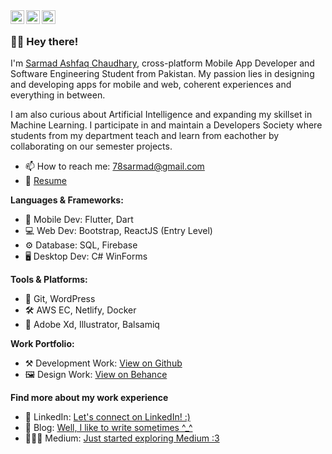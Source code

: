 <a href="https://twitter.com/7T8sarmad">
  <img align="left" alt="Sarmad's Twitter" width="22px" src="https://raw.githubusercontent.com/peterthehan/peterthehan/master/assets/twitter.svg" />
</a>
<a href="https://www.linkedin.com/in/78sarmad/">
  <img align="left" alt="Sarmad's LinkedIn" width="22px" src="https://raw.githubusercontent.com/peterthehan/peterthehan/master/assets/linkedin.svg" />
</a>
<a href="https://www.instagram.com/78sarmad">
  <img align="left" alt="Sarmad's Instagram" width="22px" src="https://raw.githubusercontent.com/gist/jemminger/91c69559f5ce1cc45cecc1f2614325c6/raw/809bb0a961444f293a1e65fa4ead494bd93a77c6/instagram.svg" />
</a>
<br />

### 👋🏻 Hey there!  

I'm [Sarmad Ashfaq Chaudhary](https://www.linkedin.com/in/78sarmad/), cross-platform Mobile App Developer and Software Engineering Student from Pakistan. 
My passion lies in designing and developing apps for mobile and web, coherent experiences and everything in between.

I am also curious about Artificial Intelligence and expanding my skillset in Machine Learning.
I participate in and maintain a Developers Society where students from my department teach and learn from eachother by collaborating on our semester projects.

- 📫 How to reach me: [78sarmad@gmail.com](mailto:78sarmad@gmail.com)
- 📝 [Resume](https://drive.google.com/file/d/1YO_yhhHteQU7abVX2MuC3puk1n0MHcHt/view?usp=sharing)

**Languages & Frameworks:**  

- 📱 Mobile Dev: Flutter, Dart
- 💻 Web Dev: Bootstrap, ReactJS (Entry Level)
- ⚙ Database: SQL, Firebase
- 🖥 Desktop Dev: C# WinForms

**Tools & Platforms:**  

- 🔨 Git, WordPress
- 🛠 AWS EC, Netlify, Docker
- 🎨 Adobe Xd, Illustrator, Balsamiq

**Work Portfolio:**  

- ⚒ Development Work: [View on Github](https://github.com/78sarmad?tab=repositories)
- 🖼 Design Work: [View on Behance](https://www.behance.net/78sarmad)

**Find more about my work experience**  

- 💼 LinkedIn: [Let's connect on LinkedIn! :)](https://www.linkedin.com/in/78sarmad)
- 💭 Blog: [Well, I like to write sometimes ^_^](http://78sarmad.wordpress.com/)
- 👩🏻‍💻 Medium: [Just started exploring Medium :3](https://78sarmad.medium.com/)
